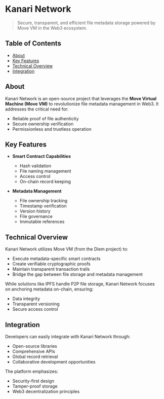 # Kanari Network

> Secure, transparent, and efficient file metadata storage powered by Move VM in the Web3 ecosystem.

## Table of Contents
- [About](#about)
- [Key Features](#key-features)
- [Technical Overview](#technical-overview)
- [Integration](#integration)

## About

Kanari Network is an open-source project that leverages the **Move Virtual Machine (Move VM)** to revolutionize file metadata management in Web3. It addresses the critical need for:
- Reliable proof of file authenticity
- Secure ownership verification
- Permissionless and trustless operation

## Key Features

- **Smart Contract Capabilities**
  - Hash validation
  - File naming management
  - Access control
  - On-chain record keeping

- **Metadata Management**
  - File ownership tracking
  - Timestamp verification
  - Version history
  - File governance
  - Immutable references

## Technical Overview

Kanari Network utilizes Move VM (from the Diem project) to:
- Execute metadata-specific smart contracts
- Create verifiable cryptographic proofs
- Maintain transparent transaction trails
- Bridge the gap between file storage and metadata management

While solutions like IPFS handle P2P file storage, Kanari Network focuses on anchoring metadata on-chain, ensuring:
- Data integrity
- Transparent versioning
- Secure access control

## Integration

Developers can easily integrate with Kanari Network through:
- Open-source libraries
- Comprehensive APIs
- Global record retrieval
- Collaborative development opportunities

The platform emphasizes:
- Security-first design
- Tamper-proof storage
- Web3 decentralization principles
